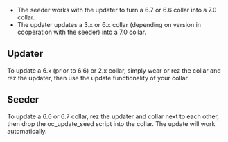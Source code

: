* The seeder works with the updater to turn a 6.7 or 6.6 collar into a 7.0 collar.
* The updater updates a 3.x or 6.x collar (depending on version in cooperation with the seeder) into a 7.0 collar.

## Updater
To update a 6.x (prior to 6.6) or 2.x collar, simply wear or rez the collar and rez the updater, then use the update functionality of your collar.

## Seeder
To update a 6.6 or 6.7 collar, rez the updater and collar next to each other, then drop the oc_update_seed script into the collar. The update will work automatically.
